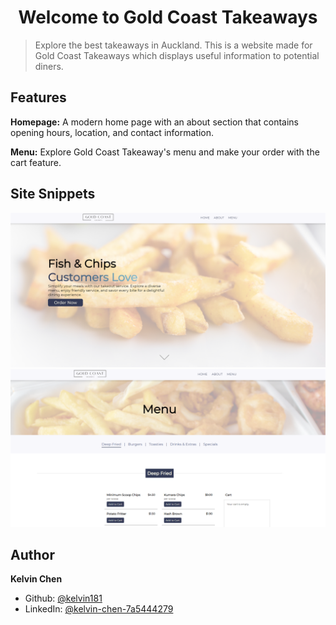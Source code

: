 <h1 align="center">Welcome to Gold Coast Takeaways</h1>

> Explore the best takeaways in Auckland. This is a website made for Gold Coast Takeaways which displays useful information to potential diners.

## Features

**Homepage:** A modern home page with an about section that contains opening hours, location, and contact information.

**Menu:** Explore Gold Coast Takeaway's menu and make your order with the cart feature.

## Site Snippets
![Homepage](./src/images/homepage.png)
![Menu](./src/images/menu.png)

## Author

**Kelvin Chen**

* Github: [@kelvin181](https://github.com/kelvin181)
* LinkedIn: [@kelvin-chen-7a5444279](https://linkedin.com/in/kelvin-chen8)
